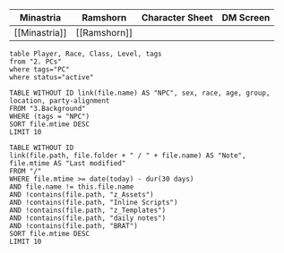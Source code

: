 | Minastria     | Ramshorn     | Character Sheet | DM Screen |
| ------------- | ------------ | --------------- | --------- |
| [[Minastria]] | [[Ramshorn]] |                 |           |

```dataview
table Player, Race, Class, Level, tags
from "2. PCs"
where tags="PC"
where status="active"
```


```dataview  
TABLE WITHOUT ID link(file.name) AS "NPC", sex, race, age, group, location, party-alignment  
FROM "3.Background"
WHERE (tags = "NPC") 
SORT file.mtime DESC
LIMIT 10
```


```dataview  
TABLE WITHOUT ID  
link(file.path, file.folder + " / " + file.name) AS "Note",  
file.mtime AS "Last modified"  
FROM "/"  
WHERE file.mtime >= date(today) - dur(30 days)  
AND file.name != this.file.name  
AND !contains(file.path, "z_Assets")  
AND !contains(file.path, "Inline Scripts")  
AND !contains(file.path, "z_Templates")  
AND !contains(file.path, "daily notes")  
AND !contains(file.path, "BRAT")  
SORT file.mtime DESC  
LIMIT 10  
```






